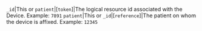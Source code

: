  `_id`|This or `patient`|[`token`]|The logical resource id associated with the Device. Example: `7891`
 `patient`|This or `_id`|[`reference`]|The patient on whom the device is affixed. Example: `12345`

